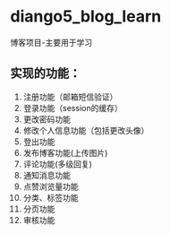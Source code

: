# diango5_blog_learn
博客项目-主要用于学习
## 实现的功能：
1. 注册功能（邮箱短信验证）
2. 登录功能（session的缓存）
3. 更改密码功能
4. 修改个人信息功能（包括更改头像）
5. 登出功能
6. 发布博客功能(上传图片)
7. 评论功能(多级回复)
8. 通知消息功能
9. 点赞浏览量功能
10. 分类、标签功能
11. 分页功能
12. 审核功能
